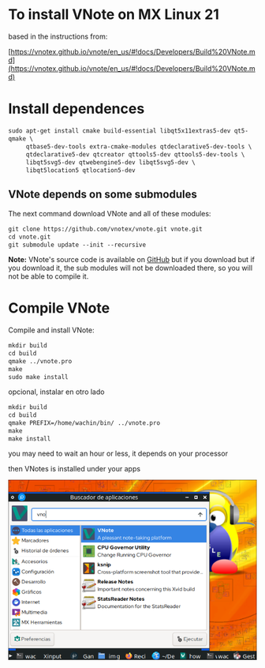 
# To install VNote on MX Linux 21
based in the instructions from:

[https://vnotex.github.io/vnote/en_us/#!docs/Developers/Build%20VNote.md](https://vnotex.github.io/vnote/en_us/#!docs/Developers/Build%20VNote.md)

# Install dependences
   
```
sudo apt-get install cmake build-essential libqt5x11extras5-dev qt5-qmake \
     qtbase5-dev-tools extra-cmake-modules qtdeclarative5-dev-tools \ 
     qtdeclarative5-dev qtcreator qttools5-dev qttools5-dev-tools \
     libqt5svg5-dev qtwebengine5-dev libqt5svg5-dev \
     libqt5location5 qtlocation5-dev
```

## VNote depends on some submodules
The next command download VNote and all of these modules:

```
git clone https://github.com/vnotex/vnote.git vnote.git
cd vnote.git
git submodule update --init --recursive
```

**Note:** VNote's source code is available on [GitHub](https://github.com/vnotex/vnote) but if you download but if you download it, the sub modules will not be downloaded there, so you will not be able to compile it.


# Compile VNote

Compile and install VNote:

```
mkdir build
cd build
qmake ../vnote.pro
make
sudo make install
```

opcional, instalar en otro lado


```
mkdir build
cd build
qmake PREFIX=/home/wachin/bin/ ../vnote.pro 
make
make install
```





you may need to wait an hour or less, it depends on your processor

then VNotes is installed under your apps

![111130 VNote in your apps](vx_images/465472211268998.png)

